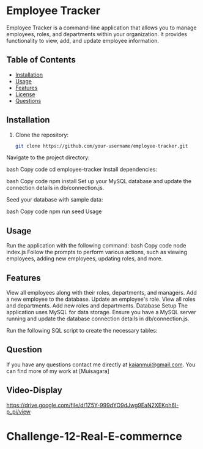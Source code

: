 # Employee Tracker

Employee Tracker is a command-line application that allows you to manage employees, roles, and departments within your organization. It provides functionality to view, add, and update employee information.

## Table of Contents

- [Installation](#installation)
- [Usage](#usage)
- [Features](#features)
- [License](#license)
- [Questions](#questions)

## Installation

1. Clone the repository:

   ```bash
   git clone https://github.com/your-username/employee-tracker.git
Navigate to the project directory:

bash
Copy code
cd employee-tracker
Install dependencies:

bash
Copy code
npm install
Set up your MySQL database and update the connection details in db/connection.js.

Seed your database with sample data:

bash
Copy code
npm run seed
Usage

## Usage
Run the application with the following command:
bash
Copy code
node index.js
Follow the prompts to perform various actions, such as viewing employees, adding new employees, updating roles, and more.

 ## Features
View all employees along with their roles, departments, and managers.
Add a new employee to the database.
Update an employee's role.
View all roles and departments.
Add new roles and departments.
Database Setup
The application uses MySQL for data storage. Ensure you have a MySQL server running and update the database connection details in db/connection.js.

Run the following SQL script to create the necessary tables:

## Question
If you have any questions contact me directly at kaianmui@gmail.com. You can find more of my work at [Muisagara]

## Video-Display
https://drive.google.com/file/d/1Z5Y-999dYO9dJwg9EaN2XEKph6I-p_pi/view

# Challenge-12-Real-E-commernce
